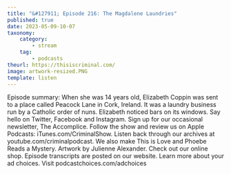 ```yaml
---
title: "&#127911; Episode 216: The Magdalene Laundries"
published: true
date: 2023-05-09-10-07
taxonomy:
    category:
        - stream
    tag:
        - podcasts
theurl: https://thisiscriminal.com/
image: artwork-resized.PNG
template: listen
---
```


Episode summary: When she was 14 years old, Elizabeth Coppin was sent to a place called Peacock Lane in Cork, Ireland. It was a laundry business run by a Catholic order of nuns. Elizabeth noticed bars on its windows. Say hello on Twitter, Facebook and Instagram. Sign up for our occasional newsletter, The Accomplice. Follow the show and review us on Apple Podcasts: iTunes.com/CriminalShow. Listen back through our archives at youtube.com/criminalpodcast. We also make This is Love and Phoebe Reads a Mystery. Artwork by Julienne Alexander. Check out our online shop. Episode transcripts are posted on our website. Learn more about your ad choices. Visit podcastchoices.com/adchoices
